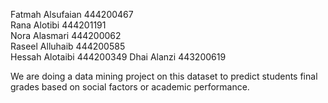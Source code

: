 Fatmah Alsufaian 444200467  
Rana Alotibi 444201191  
Nora Alasmari 444200062  
Raseel Alluhaib 444200585  
Hessah Alotaibi 444200349 
Dhai Alanzi 443200619

We are doing a data mining project on this dataset to predict students final grades
based on social factors or academic performance.
